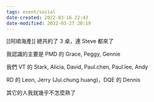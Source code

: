 ```yaml
---
tags: event/social 
date-created: 2022-03-16 22:43
date-modified: 2022-03-27 20:19
---
```


[[阿順海產]] 總共約了 3 桌，連 Steve 都來了

我認識的主要是 PMD 的 Grace, Peggy, Gennie

我們 VT 的 Stark, Alicia, David, Paul.chen, Paul.lee, Andy

RD 的 Leon, Jerry (Jui.chung.huang)，DQE 的 Dennis

其它的人我就幾乎不怎麼熟了
